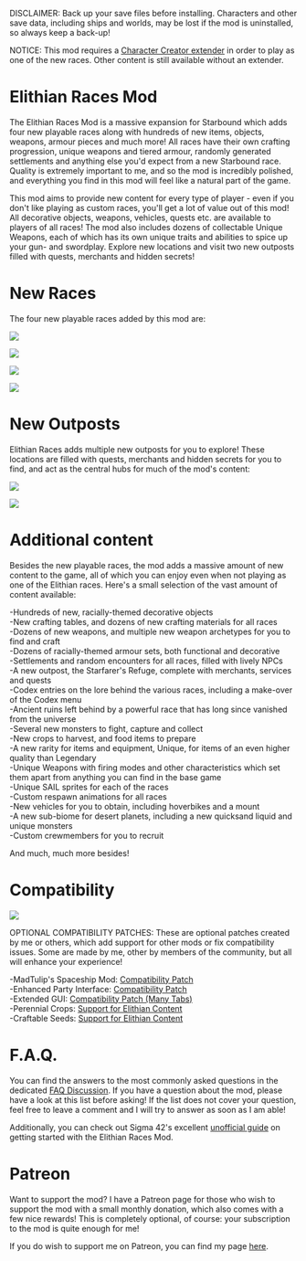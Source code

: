 DISCLAIMER: Back up your save files before installing. Characters and other save data, including ships and worlds, may be lost if the mod is uninstalled, so always keep a back-up! 

NOTICE: This mod requires a [Character Creator extender](http://steamcommunity.com/sharedfiles/filedetails/?id=729426722) in order to play as one of the new races. Other content is still available without an extender. 


# **Elithian Races Mod**
The Elithian Races Mod is a massive expansion for Starbound which adds four new playable races along with hundreds of new items, objects, weapons, armour pieces and much more! All races have their own crafting progression, unique weapons and tiered armour, randomly generated settlements and anything else you'd expect from a new Starbound race. Quality is extremely important to me, and so the mod is incredibly polished, and everything you find in this mod will feel like a natural part of the game.

This mod aims to provide new content for every type of player - even if you don't like playing as custom races, you'll get a lot of value out of this mod! All decorative objects, weapons, vehicles, quests etc. are available to players of all races! The mod also includes dozens of collectable Unique Weapons, each of which has its own unique traits and abilities to spice up your gun- and swordplay. Explore new locations and visit two new outposts filled with quests, merchants and hidden secrets!


# **New Races**

The four new playable races added by this mod are:

![](https://i.imgur.com/iIUDgF5.png)

![](https://i.imgur.com/uGrwRpP.png)

![](https://i.imgur.com/mTxekFe.png)

![](https://i.imgur.com/a1ILW0t.png)


# **New Outposts**
Elithian Races adds multiple new outposts for you to explore! These locations are filled with quests, merchants and hidden secrets for you to find, and act as the central hubs for much of the mod's content:

![](https://i.imgur.com/R09nS35.png)

![](https://i.imgur.com/AiZRzn5.png)


# **Additional content**

Besides the new playable races, the mod adds a massive amount of new content to the game, all of which you can enjoy even when not playing as one of the Elithian races. Here's a small selection of the vast amount of content available:

-Hundreds of new, racially-themed decorative objects  
-New crafting tables, and dozens of new crafting materials for all races  
-Dozens of new weapons, and multiple new weapon archetypes for you to find and craft  
-Dozens of racially-themed armour sets, both functional and decorative  
-Settlements and random encounters for all races, filled with lively NPCs  
-A new outpost, the Starfarer's Refuge, complete with merchants, services and quests  
-Codex entries on the lore behind the various races, including a make-over of the Codex menu  
-Ancient ruins left behind by a powerful race that has long since vanished from the universe  
-Several new monsters to fight, capture and collect  
-New crops to harvest, and food items to prepare  
-A new rarity for items and equipment, Unique, for items of an even higher quality than Legendary  
-Unique Weapons with firing modes and other characteristics which set them apart from anything you can find in the base game  
-Unique SAIL sprites for each of the races  
-Custom respawn animations for all races  
-New vehicles for you to obtain, including hoverbikes and a mount  
-A new sub-biome for desert planets, including a new quicksand liquid and unique monsters  
-Custom crewmembers for you to recruit  

And much, much more besides!


# **Compatibility**

![](https://i.imgur.com/NwsSaaR.png)

OPTIONAL COMPATIBILITY PATCHES:
These are optional patches created by me or others, which add support for other mods or fix compatibility issues. Some are made by me, other by members of the community, but all will enhance your experience!

-MadTulip's Spaceship Mod: [Compatibility Patch](https://steamcommunity.com/sharedfiles/filedetails/?id=913392697&searchtext=mad+tulip)  
-Enhanced Party Interface: [Compatibility Patch](https://steamcommunity.com/sharedfiles/filedetails/?id=865148026)  
-Extended GUI: [Compatibility Patch (Many Tabs)](https://steamcommunity.com/sharedfiles/filedetails/?id=956247051)  
-Perennial Crops: [Support for Elithian Content](https://steamcommunity.com/sharedfiles/filedetails/?id=1115886978)  
-Craftable Seeds: [Support for Elithian Content](http://steamcommunity.com/sharedfiles/filedetails/?id=1115964889)  

# **F.A.Q.**

You can find the answers to the most commonly asked questions in the dedicated [FAQ Discussion](http://steamcommunity.com/workshop/filedetails/discussion/850109963/2183537632754364646/). If you have a question about the mod, please have a look at this list before asking! If the list does not cover your question, feel free to leave a comment and I will try to answer as soon as I am able!

Additionally, you can check out Sigma 42's excellent [unofficial guide](http://steamcommunity.com/sharedfiles/filedetails/?id=1154412596) on getting started with the Elithian Races Mod.

# **Patreon**

Want to support the mod? I have a Patreon page for those who wish to support the mod with a small monthly donation, which also comes with a few nice rewards! This is completely optional, of course: your subscription to the mod is quite enough for me!

If you do wish to support me on Patreon, you can find my page [here](https://www.patreon.com/aegonian).
